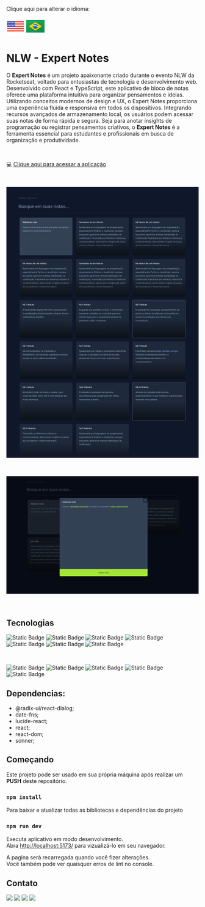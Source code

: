 Clique aqui para alterar o idioma:

[![flag-eua](./src/img/eua.png)](./REDME.md) [![flag-brasil](./src/img/brasil.png)](./README-pt-br.md)

# NLW - Expert Notes

O **Expert Notes** é um projeto apaixonante criado durante o evento NLW da Rocketseat, voltado para entusiastas de tecnologia e desenvolvimento web. Desenvolvido com React e TypeScript, este aplicativo de bloco de notas oferece uma plataforma intuitiva para organizar pensamentos e ideias. Utilizando conceitos modernos de design e UX, o Expert Notes proporciona uma experiência fluida e responsiva em todos os dispositivos. Integrando recursos avançados de armazenamento local, os usuários podem acessar suas notas de forma rápida e segura. Seja para anotar insights de programação ou registrar pensamentos criativos, o **Expert Notes** é a ferramenta essencial para estudantes e profissionais em busca de organização e produtividade.

<br>

:computer: [Clique aqui para acessar a aplicação](https://nlw-expert-notes-zeta-rust.vercel.app/)

<br>

![nlw-expert-notes](./src/img/expertNotes.png)

<br>

![nlw-expert-notes2](./src/img/expertNotes2.png)

<br>

## Tecnologias

![Static Badge](https://img.shields.io/badge/React-242424?style=for-the-badge&logo=react&logoColor=00d9ff&labelColor=242424)
![Static Badge](https://img.shields.io/badge/JavaScript-242424?style=for-the-badge&logo=javascript&logoColor=ffff00&labelColor=242424)
![Static Badge](https://img.shields.io/badge/TypeScript-007acc?style=for-the-badge&logo=typescript&logoColor=fff&labelColor=007acc)
![Static Badge](https://img.shields.io/badge/HTML5-ec6231?style=for-the-badge&logo=html5&logoColor=fff&labelColor=ec6231)
![Static Badge](https://img.shields.io/badge/CSS-007acc?style=for-the-badge&logo=css3&logoColor=fff&labelColor=007acc)
![Static Badge](https://img.shields.io/badge/Vite-993399?style=for-the-badge&logo=vite&logoColor=ffff00&labelColor=993399)
![Static Badge](https://img.shields.io/badge/Tailwindcss-93c5fd?style=for-the-badge&logo=tailwindcss&logoColor=242424&labelColor=93c5fd)

<br>

![Static Badge](https://img.shields.io/badge/npm-FF0000?style=for-the-badge&logo=npm&logoColor=fff&labelColor=FF0000)
![Static Badge](https://img.shields.io/badge/vscode-007acc?style=for-the-badge&logo=visualstudio&logoColor=fff&labelColor=007acc)
![Static Badge](https://img.shields.io/badge/github-242424?style=for-the-badge&logo=github&logoColor=fff&labelColor=242424)
![Static Badge](https://img.shields.io/badge/Git-ec6231?style=for-the-badge&logo=git&logoColor=fff&labelColor=ec6231)
![Static Badge](https://img.shields.io/badge/vercel-242424?style=for-the-badge&logo=vercel&logoColor=fff&labelColor=242424)

## Dependencias:

- @radix-ui/react-dialog;
- date-fns;
- lucide-react;
- react;
- react-dom;
- sonner;

## Começando

Este projeto pode ser usado em sua própria máquina após realizar um **PUSH** deste repositório.

### `npm install`

Para baixar e atualizar todas as bibliotecas e dependências do projeto

### `npm run dev`

Executa aplicativo em modo desenvolvimento.\
Abra [http://localhost:5173/](http://localhost:5173/) para vizualizá-lo em seu navegador.

A pagina será recarregada quando você fizer alterações.\
Você também pode ver quaisquer erros de lint no console.

## Contato

<div>
  <a href="https://portfolio-ten-lime-67.vercel.app/" target="_blank"><img src="https://img.shields.io/badge/portifolio-FF0000?style=for-the-badge&logo=unitednations&logoColor=white" target="_blank"></a>
  <a href="https://instagram.com/" target="_blank"><img src="https://img.shields.io/badge/-Instagram-%23E4405F?style=for-the-badge&logo=instagram&logoColor=white" target="_blank"></a> 
  <a href = "mailto:riccettodev@gmail.com"><img src="https://img.shields.io/badge/-Gmail-%23333?style=for-the-badge&logo=gmail&logoColor=white" target="_blank"></a>
  <a href="https://www.linkedin.com/in/eduardo-peixoto-riccetto-094a53a2/" target="_blank"><img src="https://img.shields.io/badge/-LinkedIn-%230077B5?style=for-the-badge&logo=linkedin&logoColor=white" target="_blank"></a> 
</div>
